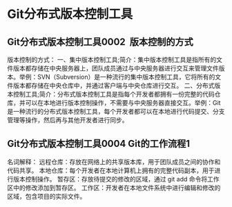 # Git分布式版本控制工具
## Git分布式版本控制工具0002  版本控制的方式
版本控制的方式：
一、集中版本控制工具;简介：集中版本控制工具是指所有的文件版本都存储在中央服务器上，团队成员通过与中央服务器进行交互来管理文件版本。举例：SVN（Subversion）是一种流行的集中版本控制工具，它将所有的文件版本都存储在中央仓库中，并通过客户端与中央仓库进行交互。
二、分布式版本控制工具;简介：分布式版本控制工具是指每个开发者都拥有一份完整的代码仓库，并可以在本地进行版本控制操作，不需要与中央服务器直接交互。举例：Git是一种流行的分布式版本控制工具，每个开发者都可以在本地进行代码提交、分支管理等操作，然后再与其他开发者进行同步。

## Git分布式版本控制工具0004 Git的工作流程1
名词解释：
远程仓库：存放在网络上的共享版本库，用于团队成员之间的协作和代码共享。
本地仓库：每个开发者在本地计算机上拥有的完整代码副本，用于进行版本控制操作。
暂存区：存放待提交的修改的区域，通过 git add 命令将工作区中的修改添加到暂存区。
工作区：开发者在本地文件系统中进行编辑和修改的区域，包含项目的实际文件。
